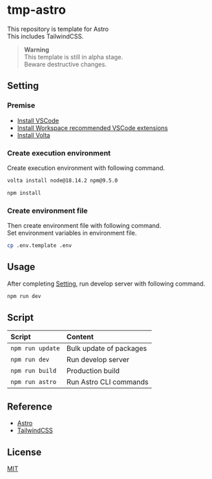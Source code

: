 # tmp-astro

This repository is template for Astro  
This includes TailwindCSS.  

> **Warning**  
> This template is still in alpha stage.  
> Beware destructive changes.  

<h2 id="setting">Setting</h2>

<h3>Premise</h3>

- [Install VSCode](https://azure.microsoft.com/ja-jp/products/visual-studio-code/)
- [Install Workspace recommended VSCode extensions](https://code.visualstudio.com/docs/editor/extension-marketplace#_workspace-recommended-extensions)
- [Install Volta](https://docs.volta.sh/guide/getting-started)

<h3>Create execution environment</h3>

Create execution environment with following command.  

```zsh
volta install node@18.14.2 npm@9.5.0

npm install
```

<h3>Create environment file</h3>

Then create environment file with following command.  
Set environment variables in environment file.  

```zsh
cp .env.template .env
```

## Usage

After completing [Setting](./README.md#setting), run develop server with following command.  

```zsh
npm run dev
```

## Script

| Script | Content |
|:-------|:--------|
| `npm run update`| Bulk update of packages |
| `npm run dev` | Run develop server |
| `npm run build` | Production build |
| `npm run astro` | Run Astro CLI commands |

## Reference

- [Astro](https://astro.build/)
- [TailwindCSS](https://tailwindui.com/)

## License

[MIT](https://opensource.org/licenses/MIT)

